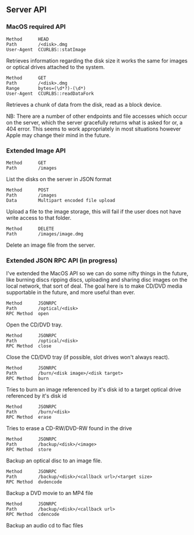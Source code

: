 ## Server API

### MacOS required API


    Method      HEAD
    Path        /<disk>.dmg   
    User-Agent  CCURLBS::statImage

Retrieves information regarding the disk size it works the same for images or optical drives attached
to the system.

    Method      GET
    Path        /<disk>.dmg
    Range       bytes=(\d*?)-(\d*)   
    User-Agent  CCURLBS::readDataFork

Retrieves a chunk of data from the disk, read as a block device.

NB: There are a number of other endpoints and file accesses which occur on the server, which the server
gracefully returns what is asked for or, a 404 error. This seems to work appropriately in most situations
however Apple may change their mind in the future.

### Extended Image API

    Method      GET
    Path        /images

List the disks on the server in JSON format

    Method      POST
    Path        /images
    Data        Multipart encoded file upload

Upload a file to the image storage, this will fail if the user does not have write access to that folder.

    Method      DELETE
    Path        /images/image.dmg

Delete an image file from the server.

### Extended JSON RPC API (in progress)

I've extended the MacOS API so we can do some nifty things in the future, like burning discs
ripping discs, uploading and sharing disc images on the local network, that sort of deal.
The goal here is to make CD/DVD media supportable in the future, and more useful than ever.

    Method      JSONRPC
    Path        /optical/<disk>
    RPC Method  open

Open the CD/DVD tray.

    Method      JSONRPC
    Path        /optical/<disk>
    RPC Method  close

Close the CD/DVD tray (if possible, slot drives won't always react).

    Method      JSONRPC
    Path        /burn/<disk image>/<disk target>
    RPC Method  burn

Tries to burn an image referenced by it's disk id to a target optical drive referenced by it's disk id

    Method      JSONRPC
    Path        /burn/<disk>
    RPC Method  erase

Tries to erase a CD-RW/DVD-RW found in the drive

    Method      JSONRPC
    Path        /backup/<disk>/<image>
    RPC Method  store

Backup an optical disc to an image file.

    Method      JSONRPC
    Path        /backup/<disk>/<callback url>/<target size>
    RPC Method  dvdencode

Backup a DVD movie to an MP4 file

    Method      JSONRPC
    Path        /backup/<disk>/<callback url>
    RPC Method  cdencode

Backup an audio cd to flac files
